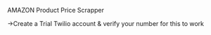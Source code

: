 AMAZON Product Price Scrapper

->Create a Trial Twilio account & verify your number for this to work
